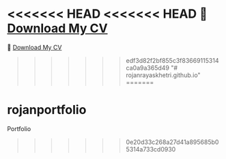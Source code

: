 <<<<<<< HEAD
<<<<<<< HEAD
📄 [Download My CV](https://github.com/nima0610/Nimfolio/raw/main/my%20cv.docx)
=======
📄 [Download My CV](https://github.com/rojalxyz/rojanportfolio/blob/main/rayarojancv%20(2).pdf)
>>>>>>> edf3d82f2bf855c3f83669115314ca0a9a365d49
"# rojanrayaskhetri.github.io" 
=======
# rojanportfolio
Portfolio
>>>>>>> 0e20d33c268a27d41a895685b05314a733cd0930

